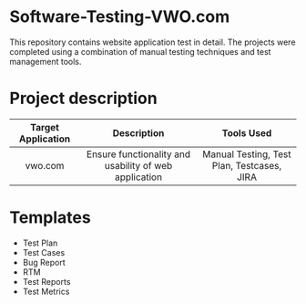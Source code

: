 # Software-Testing-VWO.com
This repository contains website application test in detail. The projects were completed using a combination of manual testing techniques and test management tools.
# Project description
| Target Application | Description    | Tools Used    |
| :---:   | :---: | :---: |
| vwo.com | Ensure functionality and usability of web application    | Manual Testing, Test Plan, Testcases, JIRA   |
# Templates
- Test Plan
- Test Cases
- Bug Report
- RTM
- Test Reports
- Test Metrics
